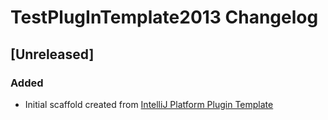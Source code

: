 <!-- Keep a Changelog guide -> https://keepachangelog.com -->

# TestPlugInTemplate2013 Changelog

## [Unreleased]
### Added
- Initial scaffold created from [IntelliJ Platform Plugin Template](https://github.com/JetBrains/intellij-platform-plugin-template)
